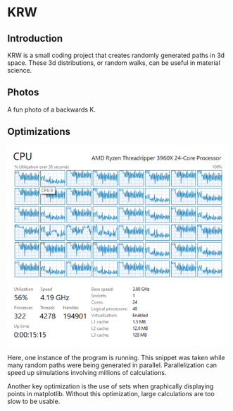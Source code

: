 # KRW

## Introduction

KRW is a small coding project that creates randomly generated paths in 3d space.  These 3d distributions, or random walks, can be useful in material science.

## Photos

A fun photo of a backwards K.

## Optimizations

<img src="CPU usage 2.png" width="500px"></img>

Here, one instance of the program is running.  This snippet was taken while many random paths were being generated in parallel.  Parallelization can speed up simulations involving millions of calculations.

Another key optimization is the use of sets when graphically displaying points in matplotlib.  Without this optimization, large calculations are too slow to be usable.


